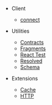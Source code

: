 - Client

  - [connect](doc/connect)

- Utilities

  - [Contracts](extensions/contracts)
  - [Fragments](extensions/fragments)
  - [React Test](extensions/react-test)
  - [Resolved](extensions/resolved)
  - [Schema](extensions/schema)

- Extensions

  - [Cache](extensions/cache)
  - [HTTP](extensions/http)
